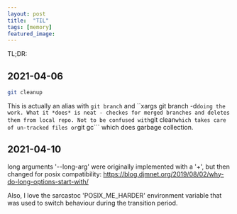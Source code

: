```yaml
---
layout: post 
title:  "TIL"
tags: [memory]
featured_image: 
---
```


TL;DR:

## 2021-04-06 
```bash
git cleanup
```
This is actually an alias with ```git branch``` and ``xargs git branch -d``` doing the work. What it *does* is neat - checkes for merged branches and deletes them from local repo. Not to be confused with ```git clean``` which takes care of un-tracked files or ```git gc``` which does garbage collection.

## 2021-04-10
long arguments '--long-arg' were originally implemented with a '+', but then changed for posix compatibility: https://blog.djmnet.org/2019/08/02/why-do-long-options-start-with/

Also, I love the sarcastoc 'POSIX_ME_HARDER' environment variable that was used to switch behaviour during the transition period. 